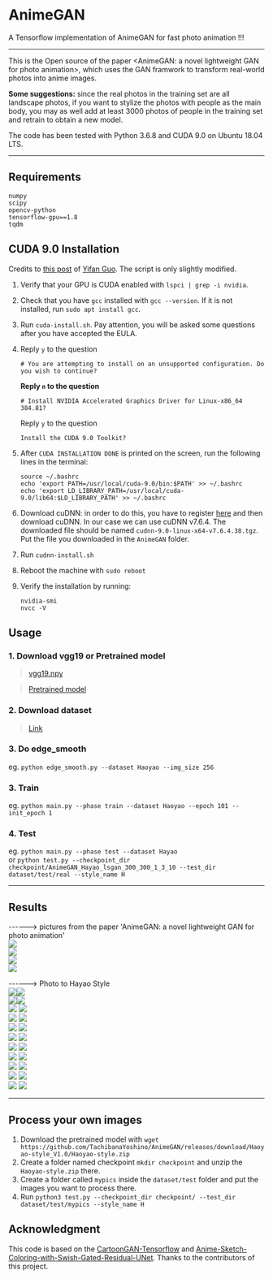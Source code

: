 # AnimeGAN
A Tensorflow implementation of AnimeGAN for fast photo animation  !!!

-----
This is the Open source of the paper <AnimeGAN: a novel lightweight GAN for photo animation>, which uses the GAN framwork to transform real-world photos into anime images.  

**Some suggestions:** since the real photos in the training set are all landscape photos, if you want to stylize the photos with people as the main body, you may as well add at least 3000 photos of people in the training set and retrain to obtain a new model.  

The code has been tested with Python 3.6.8 and CUDA 9.0 on Ubuntu 18.04 LTS.

___

## Requirements  
```
numpy
scipy
opencv-python
tensorflow-gpu==1.8
tqdm
```

## CUDA 9.0 Installation

Credits to [this post](https://medium.com/@yifanguo1129/install-cuda-9-0-and-cudnn-7-2-on-ubuntu-18-04-d9a7aeb89105) of [Yifan Guo](https://medium.com/@yifanguo1129). The script is only slightly modified.

1. Verify that your GPU is CUDA enabled with `lspci | grep -i nvidia`. 

2. Check that you have `gcc` installed with `gcc --version`. If it is not installed, run `sudo apt install gcc`.

3. Run `cuda-install.sh`. Pay attention, you will be asked some questions after you have accepted the EULA.

4. Reply `y` to the question 

   ```
   # You are attempting to install on an unsupported configuration. Do you wish to continue? 
   ```

   **Reply `n` to the question**

   ```
   # Install NVIDIA Accelerated Graphics Driver for Linux-x86_64 384.81?
   ```

   Reply `y` to the question

   ```
   Install the CUDA 9.0 Toolkit?
   ```

5. After `CUDA INSTALLATION DONE` is printed on the screen, run the following lines in the terminal:

   ```
   source ~/.bashrc
   echo 'export PATH=/usr/local/cuda-9.0/bin:$PATH' >> ~/.bashrc
   echo 'export LD_LIBRARY_PATH=/usr/local/cuda-9.0/lib64:$LD_LIBRARY_PATH' >> ~/.bashrc
   ```

6. Download cuDNN: in order to do this, you have to register [here](https://developer.nvidia.com/developer-program/signup) and then download cuDNN. In our case we can use cuDNN v7.6.4.  The downloaded file should be named `cudnn-9.0-linux-x64-v7.6.4.38.tgz`. Put the file you downloaded in the `AnimeGAN` folder.

7. Run `cudnn-install.sh`

8. Reboot the machine with `sudo reboot`

9. Verify the installation by running:

   ```
   nvidia-smi
   nvcc -V
   ```

## Usage  

### 1. Download vgg19 or Pretrained model  
> [vgg19.npy](https://github.com/TachibanaYoshino/AnimeGAN/releases/tag/vgg16%2F19.npy)  

> [Pretrained model](https://github.com/TachibanaYoshino/AnimeGAN/releases/tag/Haoyao-style_V1.0)  

### 2. Download dataset  
> [Link](https://github.com/TachibanaYoshino/AnimeGAN/releases/tag/dataset-1)  

### 3. Do edge_smooth  
  eg. `python edge_smooth.py --dataset Haoyao --img_size 256`  

### 3. Train  
  eg. `python main.py --phase train --dataset Haoyao --epoch 101 --init_epoch 1`  

### 4. Test  
  eg. `python main.py --phase test --dataset Hayao`  
  or `python test.py --checkpoint_dir checkpoint/AnimeGAN_Hayao_lsgan_300_300_1_3_10 --test_dir dataset/test/real --style_name H`  

____
## Results  
------> pictures from the paper 'AnimeGAN: a novel lightweight GAN for photo animation'  
![](https://github.com/TachibanaYoshino/AnimeGAN/blob/master/doc/sota.png)  
![](https://github.com/TachibanaYoshino/AnimeGAN/blob/master/doc/e2.png)  
![](https://github.com/TachibanaYoshino/AnimeGAN/blob/master/doc/e3.png)  
![](https://github.com/TachibanaYoshino/AnimeGAN/blob/master/doc/e4.png)  

------> Photo  to  Hayao  Style  
![](https://github.com/TachibanaYoshino/AnimeGAN/blob/master/result/Hayao/photo/1%20(37).jpg)![](https://github.com/TachibanaYoshino/AnimeGAN/blob/master/result/Hayao/photo_result/1%20(37).jpg)  
![](https://github.com/TachibanaYoshino/AnimeGAN/blob/master/result/Hayao/photo/1%20(1).jpg)![](https://github.com/TachibanaYoshino/AnimeGAN/blob/master/result/Hayao/photo_result/1%20(1).jpg)  
![](https://github.com/TachibanaYoshino/AnimeGAN/blob/master/result/Hayao/photo/1%20(20).jpg) ![](https://github.com/TachibanaYoshino/AnimeGAN/blob/master/result/Hayao/photo_result/1%20(20).jpg)  
![](https://github.com/TachibanaYoshino/AnimeGAN/blob/master/result/Hayao/photo/1%20(21).jpg) ![](https://github.com/TachibanaYoshino/AnimeGAN/blob/master/result/Hayao/photo_result/1%20(21).jpg)  
![](https://github.com/TachibanaYoshino/AnimeGAN/blob/master/result/Hayao/photo/1%20(22).jpg) ![](https://github.com/TachibanaYoshino/AnimeGAN/blob/master/result/Hayao/photo_result/1%20(22).jpg)  
![](https://github.com/TachibanaYoshino/AnimeGAN/blob/master/result/Hayao/photo/1%20(23).jpg) ![](https://github.com/TachibanaYoshino/AnimeGAN/blob/master/result/Hayao/photo_result/1%20(23).jpg)  
![](https://github.com/TachibanaYoshino/AnimeGAN/blob/master/result/Hayao/photo/1%20(24).jpg) ![](https://github.com/TachibanaYoshino/AnimeGAN/blob/master/result/Hayao/photo_result/1%20(24).jpg)  
![](https://github.com/TachibanaYoshino/AnimeGAN/blob/master/result/Hayao/photo/1%20(46).jpg) ![](https://github.com/TachibanaYoshino/AnimeGAN/blob/master/result/Hayao/photo_result/1%20(46).jpg)  
![](https://github.com/TachibanaYoshino/AnimeGAN/blob/master/result/Hayao/photo/1%20(30).jpg) ![](https://github.com/TachibanaYoshino/AnimeGAN/blob/master/result/Hayao/photo_result/1%20(30).jpg)  
![](https://github.com/TachibanaYoshino/AnimeGAN/blob/master/result/Hayao/photo/1%20(28).jpg) ![](https://github.com/TachibanaYoshino/AnimeGAN/blob/master/result/Hayao/photo_result/1%20(28).jpg)  
![](https://github.com/TachibanaYoshino/AnimeGAN/blob/master/result/Hayao/photo/1%20(38).jpg) ![](https://github.com/TachibanaYoshino/AnimeGAN/blob/master/result/Hayao/photo_result/1%20(38).jpg)  

____
## Process your own images

1. Download the pretrained model with `wget https://github.com/TachibanaYoshino/AnimeGAN/releases/download/Haoyao-style_V1.0/Haoyao-style.zip`
2. Create a folder named checkpoint `mkdir checkpoint` and unzip the `Haoyao-style.zip` there.
3. Create a folder called `mypics` inside the `dataset/test` folder and put the images you want to process there.
4. Run `python3 test.py --checkpoint_dir checkpoint/ --test_dir dataset/test/mypics --style_name H`



## Acknowledgment  

This code is based on the [CartoonGAN-Tensorflow](https://github.com/taki0112/CartoonGAN-Tensorflow/blob/master/CartoonGAN.py) and [Anime-Sketch-Coloring-with-Swish-Gated-Residual-UNet](https://github.com/pradeeplam/Anime-Sketch-Coloring-with-Swish-Gated-Residual-UNet). Thanks to the contributors of this project.  

